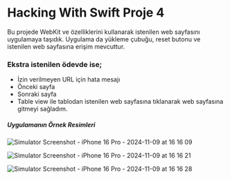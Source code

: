 # Hacking With Swift Proje 4

Bu projede WebKit ve özelliklerini kullanarak istenilen web sayfasını uygulamaya taşıdık.
Uygulama da yükleme çubuğu, reset butonu ve istenilen web sayfasına erişim mevcuttur.

### Ekstra istenilen ödevde ise;
* İzin verilmeyen URL için hata mesajı
* Önceki sayfa
* Sonraki sayfa
* Table view ile tablodan istenilen web sayfasına tıklanarak web sayfasına gitmeyi sağladım.

##### Uygulamanın Örnek Resimleri

![Simulator Screenshot - iPhone 16 Pro - 2024-11-09 at 16 16 09](https://github.com/user-attachments/assets/8526271b-4833-434a-b59f-c730e3681b91)

![Simulator Screenshot - iPhone 16 Pro - 2024-11-09 at 16 16 21](https://github.com/user-attachments/assets/d0d9fd7f-ad45-47dc-8aaa-28e2c5e7ec8a)

![Simulator Screenshot - iPhone 16 Pro - 2024-11-09 at 16 16 28](https://github.com/user-attachments/assets/90f7d8a9-c8b6-4353-91fe-bf339f62edfd)
